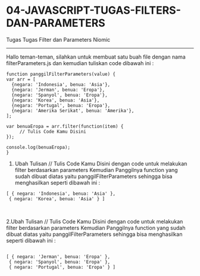 # 04-JAVASCRIPT-TUGAS-FILTERS-DAN-PARAMETERS
Tugas Tugas Filter dan Parameters Niomic
<hr>
 
Hallo teman-teman, silahkan untuk membuat satu buah file dengan nama filterParameters.js dan kemudian tuliskan code dibawah ini :<br>
 ```
function panggilFilterParameters(value) {
 var arr = [
   {negara: 'Indonesia', benua: 'Asia'},
   {negara: 'Jerman', benua: 'Eropa'},
   {negara: 'Spanyol', benua: 'Eropa'},
   {negara: 'Korea', benua: 'Asia'},
   {negara: 'Portugal', benua: 'Eropa'},
   {negara: 'Amerika Serikat', benua: 'Amerika'},
 ];

 var benuaEropa = arr.filter(function(item) {
      // Tulis Code Kamu Disini
 });

 console.log(benuaEropa);
}
```

1. Ubah Tulisan // Tulis Code Kamu Disini dengan code untuk melakukan filter berdasarkan parameters
Kemudian Panggilnya function yang sudah dibuat diatas yaitu panggilFilterParameters sehingga bisa menghasilkan seperti dibawah ini :<br>
```
[ { negara: 'Indonesia', benua: 'Asia' },
 { negara: 'Korea', benua: 'Asia' } ]
```
<br>

2.Ubah Tulisan // Tulis Code Kamu Disini dengan code untuk melakukan filter berdasarkan parameters
Kemudian Panggilnya function yang sudah dibuat diatas yaitu panggilFilterParameters sehingga bisa menghasilkan seperti dibawah ini :
```

[ { negara: 'Jerman', benua: 'Eropa' },
 { negara: 'Spanyol', benua: 'Eropa' },
 { negara: 'Portugal', benua: 'Eropa' } ]
 ```
